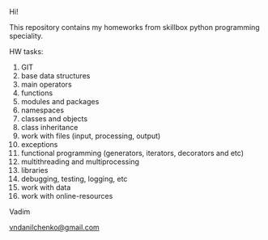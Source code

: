 Hi! 

This repository contains my homeworks from skillbox python programming speciality.

HW tasks:
1. GIT
2. base data structures
3. main operators
4. functions
5. modules and packages
6. namespaces
7. classes and objects
8. class inheritance
9. work with files (input, processing,  output)
10. exceptions
11. functional programming (generators, iterators,  decorators and etc)
12. multithreading and multiprocessing
13. libraries
14. debugging, testing, logging, etc
15. work with data
16. work with online-resources

Vadim

vndanilchenko@gmail.com